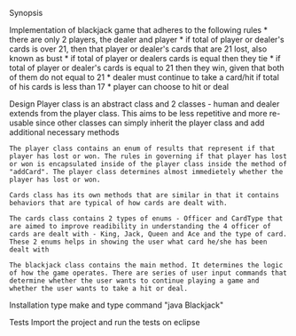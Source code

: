 Synopsis

Implementation of blackjack game that adheres to the following rules
	* there are only 2 players, the dealer and player
	* if total of player or dealer's cards is over 21, then that player or dealer's cards that are 21 lost, also known as bust
	* if total of player or dealers cards is equal then they tie
	* if total of player or dealer's cards is equal to 21 then they win, given that both of them do not equal to 21
	* dealer must continue to take a card/hit if total of his cards is less than 17
	* player can choose to hit or deal

Design
	Player class is an abstract class and 2 classes - human and dealer extends from the player class. This aims to be less repetitive and more re-usable since other classes can simply inherit the player class and add additional necessary methods

	The player class contains an enum of results that represent if that player has lost or won. The rules in governing if that player has lost or won is encapsulated inside of the player class inside the method of "addCard". The player class determines almost immedietely whether the player has lost or won. 

	Cards class has its own methods that are similar in that it contains behaviors that are typical of how cards are dealt with. 

	The cards class contains 2 types of enums - Officer and CardType that are aimed to improve readibility in understanding the 4 officer of cards are dealt with - King, Jack, Queen and Ace and the type of card. These 2 enums helps in showing the user what card he/she has been dealt with

	The blackjack class contains the main method. It determines the logic of how the game operates. There are series of user input commands that determine whether the user wants to continue playing a game and whether the user wants to take a hit or deal. 

Installation
	type make and type command "java Blackjack"
	
Tests
	Import the project and run the tests on eclipse


